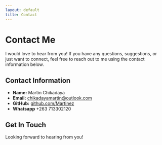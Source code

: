 ```yaml
---
layout: default
title: Contact
---
```


# Contact Me

I would love to hear from you! If you have any questions, suggestions, or just want to connect, feel free to reach out to me using the contact information below.

## Contact Information

- **Name:** Martin Chikadaya
- **Email:** chikadayamartin@outlook.com
- **GitHub:** [github.com/Martinez](https://github.com/Martinez047)
- **Whatsapp** +263 713302120

## Get In Touch

Looking forward to hearing from you!
